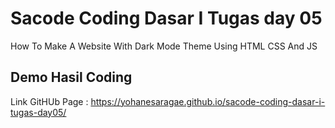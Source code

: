 # Sacode Coding Dasar I Tugas day 05
How To Make A Website With Dark Mode Theme Using HTML CSS And JS

## Demo Hasil Coding

Link GitHUb Page : https://yohanesaragae.github.io/sacode-coding-dasar-i-tugas-day05/
